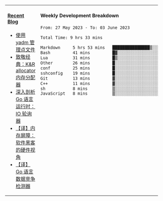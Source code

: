 <table width="960px">
<tr>
<td valign="top" width="50%">

#### <a href="https://www.kongjun18.me" target="_blank">Recent Blog</a>

<!-- BLOG-POST-LIST:START -->
- [使用 yadm 管理点文件](https://kongjun18.github.io/posts/2023/04/07/)
- [致敬经典：K&amp;R allocator 内存分配器](https://kongjun18.github.io/posts/2022/12/12/)
- [深入剖析 Go 语言运行时：IO 轮询器](https://kongjun18.github.io/posts/2022/11/21/)
- [【译】内存屏障：软件黑客的硬件视角](https://kongjun18.github.io/posts/2022/11/03/)
- [【译】Go 语言数据竞争检测器](https://kongjun18.github.io/posts/2022/10/25/)
<!-- BLOG-POST-LIST:END -->

</td>
<td valign="top" width="50%">

#### Weekly Development Breakdown

<!--START_SECTION:waka-->

```txt
From: 27 May 2023 - To: 03 June 2023

Total Time: 9 hrs 33 mins

Markdown     5 hrs 53 mins   ███████████████▒░░░░░░░░░   61.58 %
Bash         41 mins         █▓░░░░░░░░░░░░░░░░░░░░░░░   07.18 %
Lua          31 mins         █▒░░░░░░░░░░░░░░░░░░░░░░░   05.43 %
Other        26 mins         █░░░░░░░░░░░░░░░░░░░░░░░░   04.59 %
conf         25 mins         █░░░░░░░░░░░░░░░░░░░░░░░░   04.47 %
sshconfig    19 mins         █░░░░░░░░░░░░░░░░░░░░░░░░   03.49 %
Git          13 mins         ▓░░░░░░░░░░░░░░░░░░░░░░░░   02.35 %
C++          11 mins         ▓░░░░░░░░░░░░░░░░░░░░░░░░   02.03 %
sh           8 mins          ▒░░░░░░░░░░░░░░░░░░░░░░░░   01.55 %
JavaScript   8 mins          ▒░░░░░░░░░░░░░░░░░░░░░░░░   01.54 %
```

<!--END_SECTION:waka-->
</td>
</tr>

</table>
